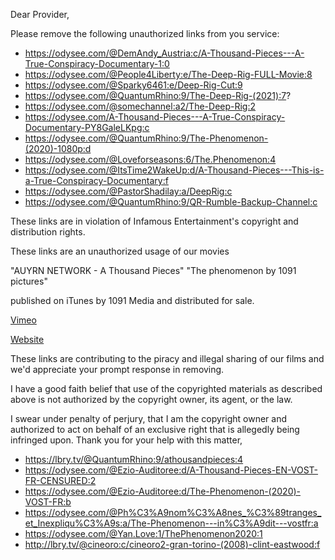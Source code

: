 
Dear Provider,

Please remove the following unauthorized links from you service:
- https://odysee.com/@DemAndy_Austria:c/A-Thousand-Pieces---A-True-Conspiracy-Documentary-1:0
- https://odysee.com/@People4Liberty:e/The-Deep-Rig-FULL-Movie:8
- https://odysee.com/@Sparky6461:e/Deep-Rig-Cut:9 
- https://odysee.com/@QuantumRhino:9/The-Deep-Rig-(2021):7?
- https://odysee.com/@somechannel:a2/The-Deep-Rig:2 
- https://odysee.com/A-Thousand-Pieces---A-True-Conspiracy-Documentary-PY8GaleLKpg:c
- https://odysee.com/@QuantumRhino:9/The-Phenomenon-(2020)-1080p:d
- https://odysee.com/@Loveforseasons:6/The.Phenomenon:4
- https://odysee.com/@ItsTime2WakeUp:d/A-Thousand-Pieces---This-is-a-True-Conspiracy-Documentary:f
- https://odysee.com/@PastorShadilay:a/DeepRig:c
- https://odysee.com/@QuantumRhino:9/QR-Rumble-Backup-Channel:c


These links are in violation of Infamous Entertainment's copyright and distribution rights.

These links are an unauthorized usage of our movies

"AUYRN NETWORK - A Thousand Pieces"
"The phenomenon by 1091 pictures" 

published on iTunes by 1091 Media and distributed for sale.

[Vimeo](https://vimeo.com/ondemand/athousandpieces)

[Website](https://www.athousandpieces.com/)

These links are contributing to the piracy and illegal sharing of our films and we'd appreciate your prompt response in removing.

I have a good faith belief that use of the copyrighted materials as described above is not authorized by the copyright owner, its agent, or the law.

I swear under penalty of perjury, that I am the copyright owner and authorized to act on behalf of an exclusive right that is allegedly being infringed upon.
Thank you for your help with this matter,

- https://lbry.tv/@QuantumRhino:9/athousandpieces:4
- https://odysee.com/@Ezio-Auditoree:d/A-Thousand-Pieces-EN-VOST-FR-CENSURED:2
- https://odysee.com/@Ezio-Auditoree:d/The-Phenomenon-(2020)-VOST-FR:b
- https://odysee.com/@Ph%C3%A9nom%C3%A8nes_%C3%89tranges_et_Inexpliqu%C3%A9s:a/The-Phenomenon---in%C3%A9dit---vostfr:a
- https://odysee.com/@Yan.Love:1/ThePhenomenon2020:1
- http://lbry.tv/@cineoro:c/cineoro2-gran-torino-(2008)-clint-eastwood:f
